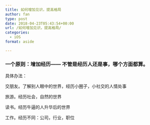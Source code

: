 ```yaml
---
title: 如何增加见识，提高格局
author: fan
type: post
date: 2018-04-23T05:43:54+00:00
url: /如何增加见识，提高格局/
categories:
  - iOS
format: aside

---
```

### 一个原则：增加经历—— 不管是经历人还是事，哪个方面都算。

具体办法：
  
交朋友。了解别人眼中的世界，经历小圈子，小社交的人情处事
  
旅游。经历社会，自然的世界
  
读书。经历牛逼的人升华后的世界
  
工作。经历不同：公司，行业，职位